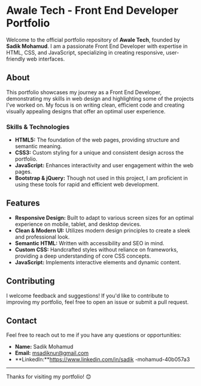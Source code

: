 # Awale Tech - Front End Developer Portfolio

Welcome to the official portfolio repository of **Awale Tech**, founded by **Sadik Mohamud**. I am a passionate Front End Developer with expertise in HTML, CSS, and JavaScript, specializing in creating responsive, user-friendly web interfaces.

## About

This portfolio showcases my journey as a Front End Developer, demonstrating my skills in web design and highlighting some of the projects I've worked on. My focus is on writing clean, efficient code and creating visually appealing designs that offer an optimal user experience.

### Skills & Technologies

- **HTML5:** The foundation of the web pages, providing structure and semantic meaning.
- **CSS3:** Custom styling for a unique and consistent design across the portfolio.
- **JavaScript:** Enhances interactivity and user engagement within the web pages.
- **Bootstrap & jQuery:** Though not used in this project, I am proficient in using these tools for rapid and efficient web development.

## Features

- **Responsive Design:** Built to adapt to various screen sizes for an optimal experience on mobile, tablet, and desktop devices.
- **Clean & Modern UI:** Utilizes modern design principles to create a sleek and professional look.
- **Semantic HTML:** Written with accessibility and SEO in mind.
- **Custom CSS:** Handcrafted styles without reliance on frameworks, providing a deep understanding of core CSS concepts.
- **JavaScript:** Implements interactive elements and dynamic content.

## Contributing

I welcome feedback and suggestions! If you'd like to contribute to improving my portfolio, feel free to open an issue or submit a pull request.

## Contact

Feel free to reach out to me if you have any questions or opportunities:

- **Name:** Sadik Mohamud
- **Email:** msadiknur@gmail.com
- **LinkedIn:**https://www.linkedin.com/in/sadik -mohamud-40b057a3


---

Thanks for visiting my portfolio! 😊